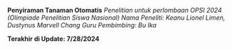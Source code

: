 **Penyiraman Tanaman Otomatis**
_Penelitian untuk perlombaan OPSI 2024 (Olimpiade Penelitian Siswa Nasional)_
_Nama Peneliti: Keanu Lionel Limen, Dustynus Marvell Chang_
_Guru Pembimbing: Bu Ika_

**Terakhir di Update: 7/28/2024**
